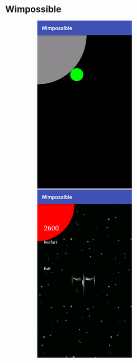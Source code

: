 # Wimpossible

<p align="center">
 <img src="/screenshots/01.png" width="300"/>
  <img src="/screenshots/02.png" width="300"/>
</p>
